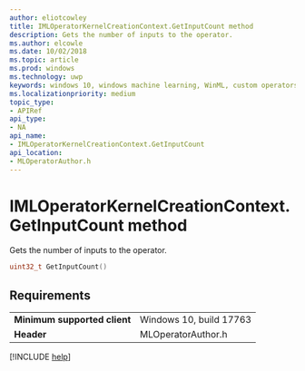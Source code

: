 ```yaml
---
author: eliotcowley
title: IMLOperatorKernelCreationContext.GetInputCount method
description: Gets the number of inputs to the operator.
ms.author: elcowle
ms.date: 10/02/2018
ms.topic: article
ms.prod: windows
ms.technology: uwp
keywords: windows 10, windows machine learning, WinML, custom operators, GetInputCount
ms.localizationpriority: medium
topic_type:
- APIRef
api_type:
- NA
api_name:
- IMLOperatorKernelCreationContext.GetInputCount
api_location:
- MLOperatorAuthor.h
---
```


# IMLOperatorKernelCreationContext.GetInputCount method

Gets the number of inputs to the operator.

```cpp
uint32_t GetInputCount()
```

## Requirements

| | |
|-|-|
| **Minimum supported client** | Windows 10, build 17763 |
| **Header** | MLOperatorAuthor.h |

[!INCLUDE [help](../includes/get-help.md)]
